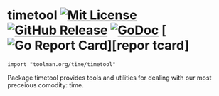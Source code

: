 
# timetool [![Mit License][mit-img]][mit] [![GitHub Release][release-img]][release] [![GoDoc][godoc-img]][godoc] [![Go Report Card][reportcard-img]][repor    tcard]

`import "toolman.org/time/timetool"`

Package timetool provides tools and utilities for dealing with our most
preceious comodity: time.

[mit-img]: http://img.shields.io/badge/License-MIT-c41e3a.svg
[mit]: https://github.com/tep/time-timetool/blob/master/LICENSE

[release-img]: https://img.shields.io/github/release/tep/time-timetool/all.svg
[release]: https://github.com/tep/time-timetool/releases

[godoc-img]: https://pkg.go.dev/badge/toolman.org/time/timetool?utm_source=godoc
[godoc]: https://pkg.go.dev/toolman.org/time/timetool

[reportcard-img]: https://goreportcard.com/badge/toolman.org/time/timetool
[reportcard]: https://goreportcard.com/report/toolman.org/time/timetool
